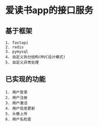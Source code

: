# 爱读书app的接口服务
## 基于框架
```
1. fastapi
2. redis
3. pymysql
4. 自定义拆分结构(MVC设计模式)
5. 自定义异常处理
```

## 已实现的功能
```
1. 用户登录
2. 用户注册
3. 用户激活
4. 用户信息更新
5. 头像上传
6. 用户名检查
```